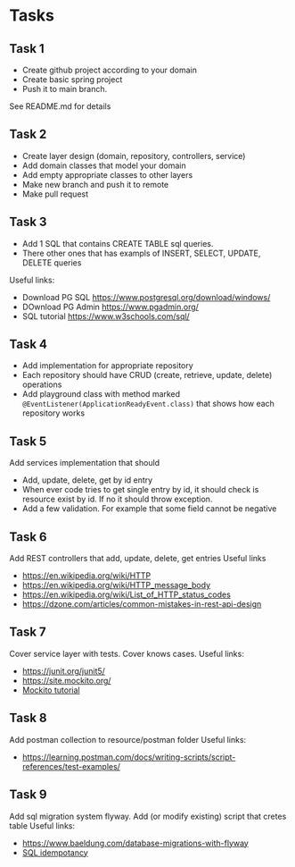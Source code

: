 # Tasks

## Task 1
* Create github project according to your domain
* Create basic spring project
* Push it to main branch.

See README.md for details 

## Task 2
* Create layer design (domain, repository, controllers, service)
* Add domain classes that model your domain
* Add empty appropriate classes to other layers
* Make new branch and push it to remote
* Make pull request

## Task 3
* Add 1 SQL  that contains CREATE TABLE sql queries. 
* There other ones that has exampls of INSERT, SELECT, UPDATE, DELETE queries

Useful links:
* Download PG SQL https://www.postgresql.org/download/windows/
* DOwnload PG Admin https://www.pgadmin.org/
* SQL tutorial https://www.w3schools.com/sql/

## Task 4
* Add implementation for appropriate repository
* Each repository should have CRUD (create, retrieve, update, delete) operations
* Add playground class with method marked `@EventListener(ApplicationReadyEvent.class)` that shows how each repository works

## Task 5
Add services implementation that should
* Add, update, delete, get by id entry
* When ever code tries to get single entry by id, it should check is resource exist by id. If no it should throw exception.
* Add a few validation. For example that some field cannot be negative

## Task 6
Add REST controllers that add, update, delete, get entries 
Useful links
* https://en.wikipedia.org/wiki/HTTP 
* https://en.wikipedia.org/wiki/HTTP_message_body
* https://en.wikipedia.org/wiki/List_of_HTTP_status_codes 
* https://dzone.com/articles/common-mistakes-in-rest-api-design

## Task 7
Cover service layer with tests. Cover knows cases.
Useful links:
* https://junit.org/junit5/
* https://site.mockito.org/ 
* [Mockito tutorial](https://www.baeldung.com/mockito-series)

## Task 8
Add postman collection to resource/postman folder
Useful links:
* https://learning.postman.com/docs/writing-scripts/script-references/test-examples/

## Task 9
Add sql migration system flyway. Add (or modify existing) script that cretes table
Useful links:
* https://www.baeldung.com/database-migrations-with-flyway
* [SQL idempotancy](https://medium.com/full-stack-architecture/idempotent-sql-ddl-ca354a1eee62)
